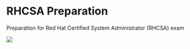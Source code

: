 # RHCSA Preparation

Preparation for Red Hat Certified System Administrator (RHCSA) exam

<img src="https://www.softwareheritage.org/wp-content/uploads/2022/02/redhat_bronze_sponsor.png">
